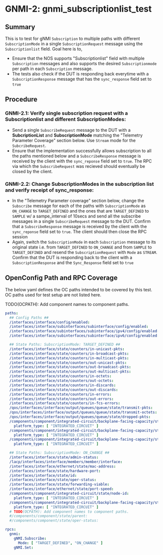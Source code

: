 # GNMI-2: gnmi_subscriptionlist_test

## Summary
This is to test for gNMI `Subscription` to multiple paths with different `SubscriptionMode` in a single `SubscriptionRequest` message using the `Subscriptionlist` field. Goal here is to,
  * Ensure that the NOS supports "Subscriptionlist" field with multiple `Subscription` messages and also supports the desired `Subscriptionmode` per path in each `Subscription` message.
  * The tests also check if the DUT is responding back everytime with a `SubscriptionResponse` message that has the `sync_response` field set to `true`

## Procedure
### GNMI-2.1: Verify single subscription request with a Subscriptionlist and different SubscriptionModes:
  * Send a single `SubscribeRequest` message to the DUT with a **SubcriptionList** and **SubscriptionMode** matching the "Telemetry Parameter Coverage" section below. Use `Stream` mode for the `SubcribeRequest`.
  * Ensure that the implementation successfully allows subscription to all the paths mentioned below and a `SubscribeResponse` message is received by the client with the `sync_reponse` field set to `true`. The RPC via which the `SubscribeRequest` was recieved should eventually be closed by the client.
### GNMI-2.2: Change SubscriptionModes in the subscription list and verify receipt of sync_response:
  * In the "Telemetry Parameter coverage" section below, change the `Subscribe` message for each of the paths with `SubscriptionMode` as `ON_CHANGE` to `TARGET_DEFINED` and the ones that are `TARGET_DEFINED` to `SAMPLE` w/ a sampe_interval of 10secs and send all the subscribe messages in a single `SubscribeRequest` message to the DUT. Confirm that a `SubscribeResponse` message is received by the client with the `sync_reponse` field set to `true`. The client should then close the RPC session
  * Again, switch the `SubscriptionMode` in each `Subscription` message to its original state i.e. from `TARGET_DEFINED` to `ON_CHANGE` and from `SAMPLE` to `TARGET_DEFINED` and resend the `SubscriptionRequest` with `Mode` as `STREAM`. Confirm that the DUT is responding back to the client with a `SubscriptionResponse` and the `Sync_Response` field set to `true`

## OpenConfig Path and RPC Coverage

The below yaml defines the OC paths intended to be covered by this test.  OC paths used for test setup are not listed here.

TODO(OCPATH): Add component names to component paths.

```yaml
paths:
  ## Config Paths ##
  /interfaces/interface/config/enabled:
  /interfaces/interface/subinterfaces/subinterface/config/enabled:
  /interfaces/interface/subinterfaces/subinterface/ipv4/config/enabled:
  /interfaces/interface/subinterfaces/subinterface/ipv6/config/enabled:

  ## State Paths: SubscriptionMode: TARGET_DEFINED ##
  /interfaces/interface/state/counters/in-unicast-pkts:
  /interfaces/interface/state/counters/in-broadcast-pkts:
  /interfaces/interface/state/counters/in-multicast-pkts:
  /interfaces/interface/state/counters/out-unicast-pkts:
  /interfaces/interface/state/counters/out-broadcast-pkts:
  /interfaces/interface/state/counters/out-multicast-pkts:
  /interfaces/interface/state/counters/in-octets:
  /interfaces/interface/state/counters/out-octets:
  /interfaces/interface/state/counters/in-discards:
  /interfaces/interface/state/counters/out-discards:
  /interfaces/interface/state/counters/in-errors:
  /interfaces/interface/state/counters/out-errors:
  /interfaces/interface/state/counters/in-fcs-errors:
  /qos/interfaces/interface/output/queues/queue/state/transmit-pkts:
  /qos/interfaces/interface/output/queues/queue/state/transmit-octets:
  /qos/interfaces/interface/output/queues/queue/state/dropped-pkts:
  /components/component/integrated-circuit/backplane-facing-capacity/state/available-pct:
    platform_type: [ "INTEGRATED_CIRCUIT" ]
  /components/component/integrated-circuit/backplane-facing-capacity/state/consumed-capacity:
    platform_type: [ "INTEGRATED_CIRCUIT" ]
  /components/component/integrated-circuit/backplane-facing-capacity/state/total”:
    platform_type: [ "INTEGRATED_CIRCUIT" ]

  ## State Paths: SubscriptionMode: ON_CHANGE ##
  /interfaces/interface/state/admin-status:
  /lacp/interfaces/interface/members/member/interface:
  /interfaces/interface/ethernet/state/mac-address:
  /interfaces/interface/state/hardware-port:
  /interfaces/interface/state/id:
  /interfaces/interface/state/oper-status:
  /interfaces/interface/state/forwarding-viable:
  /interfaces/interface/ethernet/state/port-speed:
  /components/component/integrated-circuit/state/node-id:
    platform_type: [ "INTEGRATED_CIRCUIT" ]
  /components/component/integrated-circuit/backplane-facing-capacity/state/total-operational-capacity:
    platform_type: [ "INTEGRATED_CIRCUIT" ]
  # TODO(OCPATH): Add component names to component paths.
  #/components/component/state/parent:
  #/components/component/state/oper-status:

rpcs:
  gnmi:
    gNMI.Subscribe:
      Mode: [ "TARGET_DEFINED", "ON_CHANGE" ]
    gNMI.Set:
```

